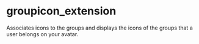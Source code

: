 # groupicon_extension
Associates icons to the groups and displays the icons of the groups that a user belongs on your avatar.
